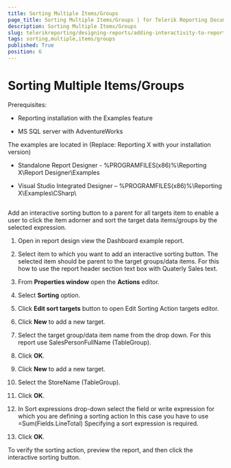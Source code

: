 ```yaml
---
title: Sorting Multiple Items/Groups
page_title: Sorting Multiple Items/Groups | for Telerik Reporting Documentation
description: Sorting Multiple Items/Groups
slug: telerikreporting/designing-reports/adding-interactivity-to-reports/actions/sorting-action/sorting-multiple-items/groups
tags: sorting,multiple,items/groups
published: True
position: 6
---
```


# Sorting Multiple Items/Groups



Prerequisites:       

* Reporting installation with the Examples feature          			

* MS SQL server with AdventureWorks         			

The examples are located in (Replace: Reporting X with your installation version)       

* Standalone Report Designer - %PROGRAMFILES(x86)%\Reporting X\Report Designer\Examples         			

* Visual Studio Integrated Designer – %PROGRAMFILES(x86)%\Reporting X\Examples\CSharp\         			

## 

Add an interactive sorting button to a parent for all targets item to enable a user to click the item adorner and sort the target data items/groups by the selected expression.          	

1. Open in report design view the Dashboard example report.         		

1. Select item to which you want to add an interactive sorting button.          		The selected item should be parent to the target groups/data items.         		For this how to use the report header section text box with Quaterly Sales text.         		

1. From __Properties window__ open the __Actions__ editor.         		

1. Select __Sorting__ option.         		

1. Click __Edit sort targets__ button to open Edit Sorting Action targets editor.         		

1. Click __New__ to add a new target.         		

1. Select the target group/data item name from the drop down. For this report use SalesPersonFullName (TableGroup).         		

1. Click __OK__.         		

1. Click __New__ to add a new target.         		

1. Select the StoreName (TableGroup).         		

1. Click __OK__.         		

1. In Sort expressions drop-down select the field or write expression for which you are defining a sorting action          		In this case you have to use =Sum(Fields.LineTotal)         		Specifying a sort expression is required.

1. Click __OK__.         		

To verify the sorting action, preview the report, and then click the interactive sorting button.          	
